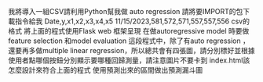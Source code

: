 我將導入一組CSV請利用Python幫我做 auto regression
請將要IMPORT的包下載指令給我
Date,y,x1,x2,x3,x4,x5 11/15/2023,581,572,571,557,557,556 csv的格式
將上面的程式使用Flask web 框架呈現
在做autoregressive model 時要做feature selection  和model evaluation
這段程式中，除了有auto regression ，還要再多做multiple linear regression，所以總共會有四張圖，請分別標好並根據使用者點哪個按鈕分別顯示要哪種回歸測量，請注意圖片不要卡到
index.html該怎麼設計來符合上面的程式
使用預測出來的區間做出預測漏斗圖